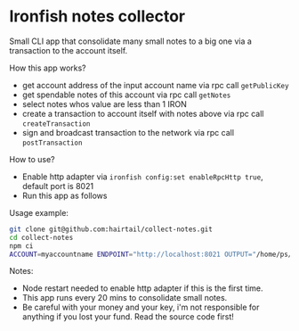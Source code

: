 # Ironfish notes collector


Small CLI app that consolidate many small notes to a big one via a transaction to the account itself.

How this app works?
- get account address of the input account name via rpc call `getPublicKey`
- get spendable notes of this account via rpc call `getNotes`
- select notes whos value are less than 1 IRON
- create a transaction to account itself with notes above via rpc call `createTransaction`
- sign and broadcast transaction to the network via rpc call `postTransaction`

How to use?
- Enable http adapter via `ironfish config:set enableRpcHttp true`, default port is 8021
- Run this app as follows

Usage example:
```bash
git clone git@github.com:hairtail/collect-notes.git
cd collect-notes
npm ci
ACCOUNT=myaccountname ENDPOINT="http://localhost:8021 OUTPUT="/home/ps/ironfish/collect.log" npm start
```

Notes: 
- Node restart needed to enable http adapter if this is the first time.
- This app runs every 20 mins to consolidate small notes.
- Be careful with your money and your key, i'm not responsible for anything if you lost your fund. Read the source code first!
